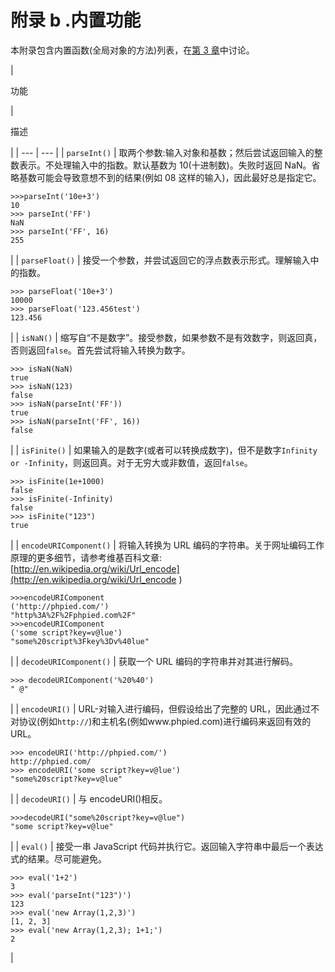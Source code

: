 # 附录 b .内置功能

本附录包含内置函数(全局对象的方法)列表，在[第 3 章](03.html "Chapter 3\. Functions")中讨论。

<colgroup><col style="text-align: left"> <col></colgroup> 
| 

功能

 | 

描述

 |
| --- | --- |
| `parseInt()` | 取两个参数:输入对象和基数；然后尝试返回输入的整数表示。不处理输入中的指数。默认基数为 10(十进制数)。失败时返回 NaN。省略基数可能会导致意想不到的结果(例如 08 这样的输入)，因此最好总是指定它。

```
>>>parseInt('10e+3')
10
>>> parseInt('FF')
NaN
>>> parseInt('FF', 16)
255

```

 |
| `parseFloat()` | 接受一个参数，并尝试返回它的浮点数表示形式。理解输入中的指数。

```
>>> parseFloat('10e+3')
10000
>>> parseFloat('123.456test')
123.456

```

 |
| `isNaN()` | 缩写自“不是数字”。接受参数，如果参数不是有效数字，则返回真，否则返回`false`。首先尝试将输入转换为数字。

```
>>> isNaN(NaN)
true
>>> isNaN(123)
false
>>> isNaN(parseInt('FF'))
true
>>> isNaN(parseInt('FF', 16))
false

```

 |
| `isFinite()` | 如果输入的是数字(或者可以转换成数字)，但不是数字`Infinity or -Infinity`，则返回真。对于无穷大或非数值，返回`false`。

```
>>> isFinite(1e+1000)
false
>>> isFinite(-Infinity)
false
>>> isFinite("123")
true

```

 |
| `encodeURIComponent()` | 将输入转换为 URL 编码的字符串。关于网址编码工作原理的更多细节，请参考维基百科文章:[http://en.wikipedia.org/wiki/Url_encode](http://en.wikipedia.org/wiki/Url_encode )

```
>>>encodeURIComponent
('http://phpied.com/')
"http%3A%2F%2Fphpied.com%2F"
>>>encodeURIComponent
('some script?key=v@lue')
"some%20script%3Fkey%3Dv%40lue"

```

 |
| `decodeURIComponent()` | 获取一个 URL 编码的字符串并对其进行解码。

```
>>> decodeURIComponent('%20%40')
" @"

```

 |
| `encodeURI()` | URL-对输入进行编码，但假设给出了完整的 URL，因此通过不对协议(例如`http://`)和主机名(例如www.phpied.com)进行编码来返回有效的 URL。

```
>>> encodeURI('http://phpied.com/')
http://phpied.com/
>>> encodeURI('some script?key=v@lue')
"some%20script?key=v@lue"

```

 |
| `decodeURI()` | 与 encodeURI()相反。

```
>>>decodeURI("some%20script?key=v@lue")
"some script?key=v@lue"

```

 |
| `eval()` | 接受一串 JavaScript 代码并执行它。返回输入字符串中最后一个表达式的结果。尽可能避免。

```
>>> eval('1+2')
3
>>> eval('parseInt("123")')
123
>>> eval('new Array(1,2,3)')
[1, 2, 3]
>>> eval('new Array(1,2,3); 1+1;')
2

```

 |